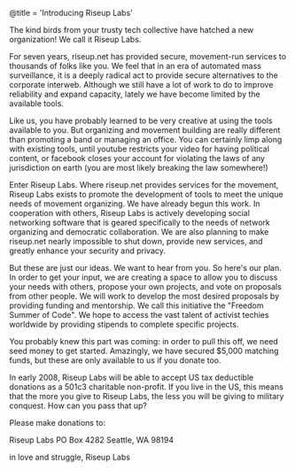 @title = 'Introducing Riseup Labs'

The kind birds from your trusty tech collective have hatched a new organization! We call it Riseup Labs.

For seven years, riseup.net has provided secure, movement-run services to thousands of folks like you. We feel that in an era of automated mass surveillance, it is a deeply radical act to provide secure alternatives to the corporate interweb. Although we still have a lot of work to do to improve reliability and expand capacity, lately we have become limited by the available tools.

Like us, you have probably learned to be very creative at using the tools available to you. But organizing and movement building are really different than promoting a band or managing an office. You can certainly limp along with existing tools, until youtube restricts your video for having political content, or facebook closes your account for violating the laws of any jurisdiction on earth (you are most likely breaking the law somewhere!)

Enter Riseup Labs. Where riseup.net provides services for the movement, Riseup Labs exists to promote the development of tools to meet the unique needs of movement organizing. We have already begun this work. In cooperation with others, Riseup Labs is actively developing social networking software that is geared specifically to the needs of network organizing and democratic collaboration. We are also planning to make riseup.net nearly impossible to shut down, provide new services, and greatly enhance your security and privacy.

But these are just our ideas. We want to hear from you. So here's our plan. In order to get your input, we are creating a space to allow you to discuss your needs with others, propose your own projects, and vote on proposals from other people. We will work to develop the most desired proposals by providing funding and mentorship. We call this initiative the "Freedom Summer of Code". We hope to access the vast talent of activist techies worldwide by providing stipends to complete specific projects.

You probably knew this part was coming: in order to pull this off, we need seed money to get started. Amazingly, we have secured $5,000 matching funds, but these are only available to us if you donate too.

In early 2008, Riseup Labs will be able to accept US tax deductible donations as a 501c3 charitable non-profit. If you live in the US, this means that the more you give to Riseup Labs, the less you will be giving to military conquest. How can you pass that up?

Please make donations to:

Riseup Labs
PO Box 4282
Seattle, WA 98194

in love and struggle,
Riseup Labs
